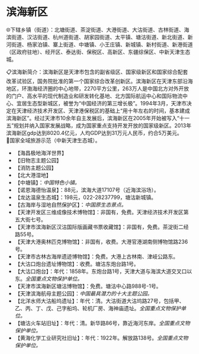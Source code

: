 # 滨海新区  
🌐下辖乡镇（街道）：北塘街道、茶淀街道、大港街道、大沽街道、古林街道、海滨街道、汉沽街道、杭州道街道、胡家园街道、太平镇、塘沽街道、新北街道、新河街道、杨家泊镇、寨上街道、中塘镇、小王庄镇、新城镇、新村街道、新港街道（区政府驻地）、经开区、泰达街、保税区、高新区、东疆综保区、中新天津生态城。    
  
📋滨海新简介：滨海新区是天津市包含的副省级区、国家级新区和国家综合配套改革试验区，国务院批准的第一个国家综合改革创新区。滨海新区在天津东部沿海地区，环渤海经济圈的中心地带，2270平方公里，263万人是中国北方对外开放的门户、高水平的现代制造业和研发转化基地、北方国际航运中心和国际物流中心、宜居生态型新城区，被誉为“中国经济的第三增长极”。1994年3月，天津市决定在天津经济技术开发区、天津港保税区的基础上“用十年左右的时间，基本建成滨海新区”。经过天津市10余年自主发展后，滨海新区在2005年开始被写入“十一五”规划并纳入国家发展战略，成为国家重点支持开发开放的国家级新区。2013年滨海新区gdp达到8020.4亿元，人均GDP达到31万元人民币，约合5万美元。   
🚩国家全域旅游示范（中新天津生态城）。   
  
* 【海昌极地海洋世界】  
* 【旧物志主题公园】  
* 【消防主题公园】  
* 【北大港湿地】  
* 【中塘镇】：*中国特色小镇。*  
* 【诺恩海德怡温泉】：88元，滨海大道17107号（近海滨浴场）。   
* 【龙达温泉生态城】：198元，022-28237799，塘沽新城镇。   
* 【古海岸与湿地自然保护区】：*中国原生态景点。*  
* 【天津开发区三维成像技术博物馆】：非国有，免费。天津经济技术开发区第五大街七号。   
* 【天津市滨海新区汉沽国际版画藏书票收藏馆】：非国有，免费。茶淀街二经路55号。   
* 【天津大港奥林匹克博物馆】：非国有，收费。大港官港湖南侧博物馆路236号。   
* 【天津市古林古海岸遗迹博物馆】：免费。大港上古林南、津岐公路东。   
* 【大沽口炮台遗址博物馆】：收费。塘沽东炮台路1号。   
* 【大沽口炮台】：年代：1858年。东炮台路1号，天津大道与海滨大道交叉口以东。*全国重点文物保护单位。*  
* 【天津市滨海新区塘沽博物馆】：免费。塘沽中心路988号-1号。   
* 【天津滨海航母主题公园】：*中国最具潜力的十大主题公园。*  
* 【北洋水师大沽船坞遗址】：年代：清。大沽街道大沽坞路27号，包括甲、乙、丙、丁、戊、己字船坞、轮机厂房、海神庙遗址。*全国重点文物保护单位。*  
* 【塘沽火车站旧址】：年代：清。新华路86号，靠近海河东岸。*全国重点文物保护单位。*  
* 【黄海化学工业研究社旧址】：年代：1922年。解放路138号。*全国重点文物保护单位。*  